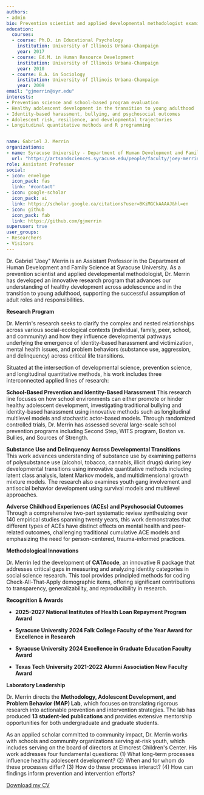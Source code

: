 ```yaml
---
authors:
- admin
bio: Prevention scientist and applied developmental methodologist examining risk, resilience, and healthy adolescent development across critical life transitions.
education:
  courses:
  - course: Ph.D. in Educational Psychology
    institution: University of Illinois Urbana-Champaign
    year: 2017
  - course: Ed.M. in Human Resource Development
    institution: University of Illinois Urbana-Champaign
    year: 2010
  - course: B.A. in Sociology
    institution: University of Illinois Urbana-Champaign
    year: 2009
email: "gjmerrin@syr.edu"
interests: 
- Prevention science and school-based program evaluation
- Healthy adolescent development in the transition to young adulthood
- Identity-based harassment, bullying, and psychosocial outcomes
- Adolescent risk, resilience, and developmental trajectories
- Longitudinal quantitative methods and R programming


name: Gabriel J. Merrin
organizations:
- name: Syracuse University - Department of Human Development and Family Science
  url: "https://artsandsciences.syracuse.edu/people/faculty/joey-merrin/"
role: Assistant Professor
social:
- icon: envelope
  icon_pack: fas
  link: '#contact'
- icon: google-scholar
  icon_pack: ai
  link: https://scholar.google.ca/citations?user=BKiMGCkAAAAJ&hl=en
- icon: github
  icon_pack: fab
  link: https://github.com/gjmerrin
superuser: true
user_groups:
- Researchers
- Visitors
---
```


Dr. Gabriel "Joey" Merrin is an Assistant Professor in the Department of Human Development and Family Science at Syracuse University. As a prevention scientist and applied developmental methodologist, Dr. Merrin has developed an innovative research program that advances our understanding of healthy development across adolescence and in the transition to young adulthood, supporting the successful assumption of adult roles and responsibilities.

**Research Program**

Dr. Merrin's research seeks to clarify the complex and nested relationships across various social-ecological contexts (individual, family, peer, school, and community) and how they influence developmental pathways underlying the emergence of identity-based harassment and victimization, mental health issues, and problem behaviors (substance use, aggression, and delinquency) across critical life transitions. 

Situated at the intersection of developmental science, prevention science, and longitudinal quantitative methods, his work includes three interconnected applied lines of research:

**School-Based Prevention and Identity-Based Harassment**
This research line focuses on how school environments can either promote or hinder healthy adolescent development, investigating traditional bullying and identity-based harassment using innovative methods such as longitudinal multilevel models and stochastic actor-based models. Through randomized controlled trials, Dr. Merrin has assessed several large-scale school prevention programs including Second Step, WITS program, Boston vs. Bullies, and Sources of Strength.

**Substance Use and Delinquency Across Developmental Transitions**  
This work advances understanding of substance use by examining patterns of polysubstance use (alcohol, tobacco, cannabis, illicit drugs) during key developmental transitions using innovative quantitative methods including latent class analysis, latent Markov models, and multidimensional growth mixture models. The research also examines youth gang involvement and antisocial behavior development using survival models and multilevel approaches.

**Adverse Childhood Experiences (ACEs) and Psychosocial Outcomes**
Through a comprehensive two-part systematic review synthesizing over 140 empirical studies spanning twenty years, this work demonstrates that different types of ACEs have distinct effects on mental health and peer-related outcomes, challenging traditional cumulative ACE models and emphasizing the need for person-centered, trauma-informed practices.

**Methodological Innovations**

Dr. Merrin led the development of **CATAcode**, an innovative R package that addresses critical gaps in measuring and analyzing identity categories in social science research. This tool provides principled methods for coding Check-All-That-Apply demographic items, offering significant contributions to transparency, generalizability, and reproducibility in research.

**Recognition & Awards**

- **2025-2027 National Institutes of Health Loan Repayment Program Award**

- **Syracuse University 2024 Falk College Faculty of the Year Award for Excellence in Research**

- **Syracuse University 2024 Excellence in Graduate Education Faculty Award**

- **Texas Tech University 2021-2022 Alumni Association New Faculty Award**

**Laboratory Leadership**

Dr. Merrin directs the **Methodology, Adolescent Development, and Problem Behavior (MAP) Lab**, which focuses on translating rigorous research into actionable prevention and intervention strategies. The lab has produced **13 student-led publications** and provides extensive mentorship opportunities for both undergraduate and graduate students.

As an applied scholar committed to community impact, Dr. Merrin works with schools and community organizations serving at-risk youth, which includes serving on the board of directors at Elmcrest Children's Center. His work addresses four fundamental questions: (1) What long-term processes influence healthy adolescent development? (2) When and for whom do these processes differ? (3) How do these processes interact? (4) How can findings inform prevention and intervention efforts?

[Download my CV](/files/cv.pdf)